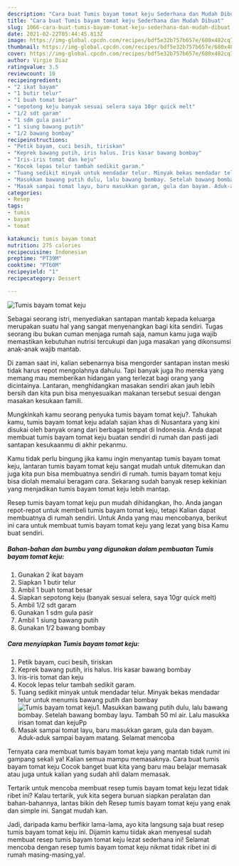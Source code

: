 ```yaml
---
description: "Cara buat Tumis bayam tomat keju Sederhana dan Mudah Dibuat"
title: "Cara buat Tumis bayam tomat keju Sederhana dan Mudah Dibuat"
slug: 1066-cara-buat-tumis-bayam-tomat-keju-sederhana-dan-mudah-dibuat
date: 2021-02-22T05:44:45.813Z
image: https://img-global.cpcdn.com/recipes/bdf5e32b757b657e/680x482cq70/tumis-bayam-tomat-keju-foto-resep-utama.jpg
thumbnail: https://img-global.cpcdn.com/recipes/bdf5e32b757b657e/680x482cq70/tumis-bayam-tomat-keju-foto-resep-utama.jpg
cover: https://img-global.cpcdn.com/recipes/bdf5e32b757b657e/680x482cq70/tumis-bayam-tomat-keju-foto-resep-utama.jpg
author: Virgie Diaz
ratingvalue: 3.5
reviewcount: 10
recipeingredient:
- "2 ikat bayam"
- "1 butir telur"
- "1 buah tomat besar"
- "sepotong keju banyak sesuai selera saya 10gr quick melt"
- "1/2 sdt garam"
- "1 sdm gula pasir"
- "1 siung bawang putih"
- "1/2 bawang bombay"
recipeinstructions:
- "Petik bayam, cuci besih, tiriskan"
- "Keprek bawang putih, iris halus. Iris kasar bawang bombay"
- "Iris-iris tomat dan keju"
- "Kocok lepas telur tambah sedikit garam."
- "Tuang sedikit minyak untuk mendadar telur. Minyak bekas mendadar telur untuk menumis bawang putih dan bombay"
- "Masukkan bawang putih dulu, lalu bawang bombay. Setelah bawang bombay layu. Tambah 50 ml air. Lalu masukka irisan tomat dan kejuPp"
- "Masak sampai tomat layu, baru masukkan garam, gula dan bayam. Aduk-aduk sampai bayam matang. Selamat mencoba"
categories:
- Resep
tags:
- tumis
- bayam
- tomat

katakunci: tumis bayam tomat 
nutrition: 275 calories
recipecuisine: Indonesian
preptime: "PT39M"
cooktime: "PT60M"
recipeyield: "1"
recipecategory: Dessert

---
```



![Tumis bayam tomat keju](https://img-global.cpcdn.com/recipes/bdf5e32b757b657e/680x482cq70/tumis-bayam-tomat-keju-foto-resep-utama.jpg)

Sebagai seorang istri, menyediakan santapan mantab kepada keluarga merupakan suatu hal yang sangat menyenangkan bagi kita sendiri. Tugas seorang ibu bukan cuman menjaga rumah saja, namun kamu juga wajib memastikan kebutuhan nutrisi tercukupi dan juga masakan yang dikonsumsi anak-anak wajib mantab.

Di zaman  saat ini, kalian sebenarnya bisa mengorder santapan instan meski tidak harus repot mengolahnya dahulu. Tapi banyak juga lho mereka yang memang mau memberikan hidangan yang terlezat bagi orang yang dicintainya. Lantaran, menghidangkan masakan sendiri akan jauh lebih bersih dan kita pun bisa menyesuaikan makanan tersebut sesuai dengan masakan kesukaan famili. 



Mungkinkah kamu seorang penyuka tumis bayam tomat keju?. Tahukah kamu, tumis bayam tomat keju adalah sajian khas di Nusantara yang kini disukai oleh banyak orang dari berbagai tempat di Indonesia. Anda dapat membuat tumis bayam tomat keju buatan sendiri di rumah dan pasti jadi santapan kesukaanmu di akhir pekanmu.

Kamu tidak perlu bingung jika kamu ingin menyantap tumis bayam tomat keju, lantaran tumis bayam tomat keju sangat mudah untuk ditemukan dan juga kita pun bisa membuatnya sendiri di rumah. tumis bayam tomat keju bisa diolah memalui beragam cara. Sekarang sudah banyak resep kekinian yang menjadikan tumis bayam tomat keju lebih mantap.

Resep tumis bayam tomat keju pun mudah dihidangkan, lho. Anda jangan repot-repot untuk membeli tumis bayam tomat keju, tetapi Kalian dapat membuatnya di rumah sendiri. Untuk Anda yang mau mencobanya, berikut ini cara untuk membuat tumis bayam tomat keju yang lezat yang bisa Kamu buat sendiri.

<!--inarticleads1-->

##### Bahan-bahan dan bumbu yang digunakan dalam pembuatan Tumis bayam tomat keju:

1. Gunakan 2 ikat bayam
1. Siapkan 1 butir telur
1. Ambil 1 buah tomat besar
1. Siapkan sepotong keju (banyak sesuai selera, saya 10gr quick melt)
1. Ambil 1/2 sdt garam
1. Gunakan 1 sdm gula pasir
1. Ambil 1 siung bawang putih
1. Gunakan 1/2 bawang bombay




<!--inarticleads2-->

##### Cara menyiapkan Tumis bayam tomat keju:

1. Petik bayam, cuci besih, tiriskan
1. Keprek bawang putih, iris halus. Iris kasar bawang bombay
1. Iris-iris tomat dan keju
1. Kocok lepas telur tambah sedikit garam.
1. Tuang sedikit minyak untuk mendadar telur. Minyak bekas mendadar telur untuk menumis bawang putih dan bombay
<img src="https://img-global.cpcdn.com/steps/8a7c35229950c7b8/160x128cq70/tumis-bayam-tomat-keju-langkah-memasak-5-foto.jpg" alt="Tumis bayam tomat keju">1. Masukkan bawang putih dulu, lalu bawang bombay. Setelah bawang bombay layu. Tambah 50 ml air. Lalu masukka irisan tomat dan kejuPp
1. Masak sampai tomat layu, baru masukkan garam, gula dan bayam. Aduk-aduk sampai bayam matang. Selamat mencoba




Ternyata cara membuat tumis bayam tomat keju yang mantab tidak rumit ini gampang sekali ya! Kalian semua mampu memasaknya. Cara buat tumis bayam tomat keju Cocok banget buat kita yang baru mau belajar memasak atau juga untuk kalian yang sudah ahli dalam memasak.

Tertarik untuk mencoba membuat resep tumis bayam tomat keju lezat tidak ribet ini? Kalau tertarik, yuk kita segera buruan siapkan peralatan dan bahan-bahannya, lantas bikin deh Resep tumis bayam tomat keju yang enak dan simple ini. Sangat mudah kan. 

Jadi, daripada kamu berfikir lama-lama, ayo kita langsung saja buat resep tumis bayam tomat keju ini. Dijamin kamu tiidak akan menyesal sudah membuat resep tumis bayam tomat keju lezat sederhana ini! Selamat mencoba dengan resep tumis bayam tomat keju nikmat tidak ribet ini di rumah masing-masing,ya!.

